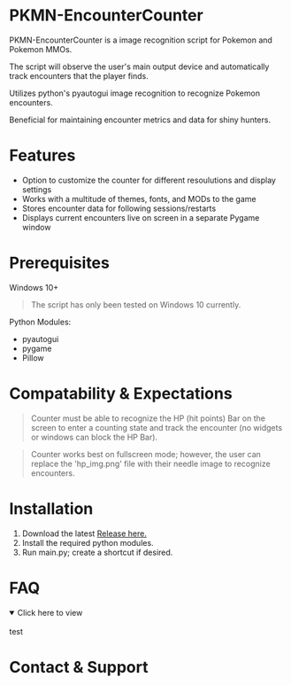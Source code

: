 # PKMN-EncounterCounter
PKMN-EncounterCounter is a image recognition script for Pokemon and Pokemon MMOs.

The script will observe the user's main output device and automatically track encounters that the player finds.

Utilizes python's pyautogui image recognition to recognize Pokemon encounters.

Beneficial for maintaining encounter metrics and data for shiny hunters.

# Features
- Option to customize the counter for different resoulutions and display settings
- Works with a multitude of themes, fonts, and MODs to the game
- Stores encounter data for following sessions/restarts
- Displays current encounters live on screen in a separate Pygame window

# Prerequisites
Windows 10+
> The script has only been tested on Windows 10 currently.

Python Modules:
- pyautogui
- pygame
- Pillow

# Compatability & Expectations
> Counter must be able to recognize the HP (hit points) Bar on the screen to enter a counting state and track the encounter (no widgets or windows can block the HP Bar).

> Counter works best on fullscreen mode; however, the user can replace the 'hp_img.png' file with their needle image to recognize encounters.

# Installation
1. Download the latest [Release here.](https://github.com/jasonepage/PKMN-EncounterCounter/releases)
2. Install the required python modules.
3. Run main.py; create a shortcut if desired.

# FAQ
<details open>
<summary>Click here to view</summary>
<br>
test

</details>


# Contact & Support
